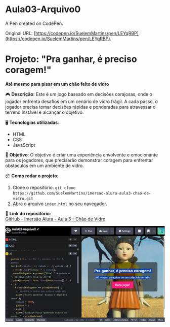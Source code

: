 # Aula03-Arquivo0

A Pen created on CodePen.

Original URL: [https://codepen.io/SuelemMartins/pen/LEYqRBP](https://codepen.io/SuelemMartins/pen/LEYqRBP).
# Projeto: "Pra ganhar, é preciso coragem!"
**Até mesmo para pisar em um chão feito de vidro**

🎮 **Descrição**:
Este é um jogo baseado em decisões corajosas, onde o jogador enfrenta desafios em um cenário de vidro frágil. A cada passo, o jogador precisa tomar decisões rápidas e ponderadas para atravessar o terreno instável e alcançar o objetivo.

🖥️ **Tecnologias utilizadas**:
- HTML
- CSS
- JavaScript

🎯 **Objetivo**:
O objetivo é criar uma experiência envolvente e emocionante para os jogadores, que precisarão demonstrar coragem para enfrentar obstáculos em um ambiente de vidro.

📦 **Como rodar o projeto**:
1. Clone o repositório: `git clone https://github.com/SuelemMartins/imersao-alura-aula3-chao-de-vidro.git`
2. Abra o arquivo `index.html` no seu navegador.

🔗 **Link do repositório**:  
[GitHub - Imersão Alura - Aula 3 - Chão de Vidro](https://github.com/SuelemMartins/imersao-alura-aula3-chao-de-vidro.git)

![Imagem do Projeto](./imagem-projeto-3.JPG)


